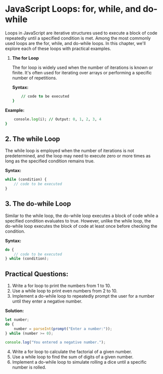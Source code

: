 # JavaScript Loops: for, while, and do-while

Loops in JavaScript are iterative structures used to execute a block of code repeatedly until a specified condition is met. Among the most commonly used loops are the for, while, and do-while loops. In this chapter, we'll explore each of these loops with practical examples.

1. **The for Loop**

   The for loop is widely used when the number of iterations is known or finite. It's often used for iterating over arrays or performing a specific number of repetitions.

   **Syntax:**

   ```for (initialization; condition; increment/decrement) {
       // code to be executed
   }
   ```

  **Example:**
```for (let i = 0; i < 5; i++) {
    console.log(i); // Output: 0, 1, 2, 3, 4
}
```


## 2. The while Loop

The while loop is employed when the number of iterations is not predetermined, and the loop may need to execute zero or more times as long as the specified condition remains true.

**Syntax:**
```javascript
while (condition) {
    // code to be executed
}
```




## 3. The do-while Loop

Similar to the while loop, the do-while loop executes a block of code while a specified condition evaluates to true. However, unlike the while loop, the do-while loop executes the block of code at least once before checking the condition.

**Syntax:**
```javascript
do {
    // code to be executed
} while (condition);
```

## Practical Questions:

1. Write a for loop to print the numbers from 1 to 10.
2. Use a while loop to print even numbers from 2 to 10.
3. Implement a do-while loop to repeatedly prompt the user for a number until they enter a negative number.

**Solution:**
```javascript
let number;
do {
    number = parseInt(prompt("Enter a number:"));
} while (number >= 0);

console.log("You entered a negative number.");
```

4. Write a for loop to calculate the factorial of a given number.
5. Use a while loop to find the sum of digits of a given number.
6. Implement a do-while loop to simulate rolling a dice until a specific number is rolled.